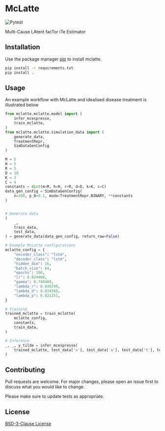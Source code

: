 # McLatte
![Pytest](https://github.com/Jason-Y-Z/McLatte/actions/workflows/python-package.yml/badge.svg)

Multi-Cause LAtent facTor iTe Estimator

## Installation

Use the package manager [pip](https://pip.pypa.io/en/stable/) to install mclatte.

```bash
pip install -r requirements.txt
pip install .
```

## Usage

An example workflow with McLatte and idealised disease treatment is illustrated below

```python
from mclatte.mclatte.model import (
    infer_mcespresso,
    train_mclatte,
)
from mclatte.mclatte.simulation_data import (
    generate_data, 
    TreatmentRepr,
    SimDataGenConfig
)

M = 5
H = 5
R = 5
D = 10
K = 3
C = 4
constants = dict(m=M, h=H, r=R, d=D, k=K, c=C)
data_gen_config = SimDataGenConfig(
    n=200, p_0=0.1, mode=TreatmentRepr.BINARY, **constants
)


# Generate data
(
    _,
    train_data,
    test_data,
) = generate_data(data_gen_config, return_raw=False)

# Example McLatte configurations
mclatte_config = {
    "encoder_class": "lstm",
    "decoder_class": "lstm",
    "hidden_dim": 16,
    "batch_size": 64,
    "epochs": 100,
    "lr": 0.024468,
    "gamma": 0.740409,
    "lambda_r": 0.040299,
    "lambda_d": 0.034368,
    "lambda_p": 0.021351,
}

# Training
trained_mclatte = train_mclatte(
    mclatte_config,
    constants,
    train_data,
)

# Inference
_, _, y_tilde = infer_mcespresso(
    trained_mclatte, test_data['x'], test_data['a'], test_data['t'], test_data['m']
)
```

## Contributing
Pull requests are welcome. For major changes, please open an issue first to discuss what you would like to change.

Please make sure to update tests as appropriate.

## License
[BSD-3-Clause License](https://github.com/Jason-Y-Z/McLatte/blob/main/LICENSE)